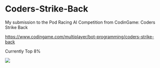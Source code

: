 # Coders-Strike-Back
My submission to the Pod Racing AI Competition from CodinGame: Coders Strike Back

https://www.codingame.com/multiplayer/bot-programming/coders-strike-back

Currently Top 8%

![](race.gif)
